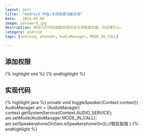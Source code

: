 ```yaml
---
layout: post
title:  "Android 开启/关闭免提功能实现"
date:   2014-09-08
image: password.jpg
description: 短短几行代码就能实现开启关闭免提功能，你还等什么。
category: android
tags: [android, phoneOn, AudioManager, MODE_IN_CALL]

---
```


## 添加权限
{% highlight xml %}
<uses-permission android:name="android.permission.MODIFY_AUDIO_SETTINGS"/>
{% endhighlight %}
## 实现代码

{% highlight java %}
private void toggleSpeaker(Context context){
    AudioManager am = (AudioManager) context.getSystemService(Context.AUDIO_SERVICE);
    am.setMode(AudioManager.MODE_IN_CALL);
    am.setSpeakerphoneOn(!am.isSpeakerphoneOn());//取反赋值
}
{% endhighlight %}

